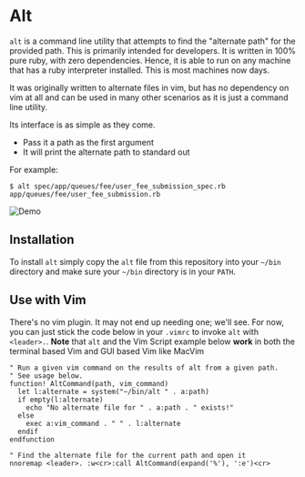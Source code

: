 # Alt

`alt` is a command line utility that attempts to find the "alternate path" for
the provided path. This is primarily intended for developers. It is written in
100% pure ruby, with zero dependencies. Hence, it is able to run on any machine
that has a ruby interpreter installed. This is most machines now days.

It was originally written to alternate files in vim, but has no dependency on
vim at all and can be used in many other scenarios as it is just a command line
utility.

Its interface is as simple as they come.

* Pass it a path as the first argument
* It will print the alternate path to standard out

For example:

```text
$ alt spec/app/queues/fee/user_fee_submission_spec.rb
app/queues/fee/user_fee_submission.rb
```

![Demo](https://raw.github.com/cyphactor/alt/master/resources/demo.gif)

## Installation

To install `alt` simply copy the `alt` file from this repository into your
`~/bin` directory and make sure your `~/bin` directory is in your `PATH`.

## Use with Vim

There's no vim plugin. It may not end up needing one; we'll see. For now, you
can just stick the code below in your `.vimrc` to invoke `alt` with `<leader>.`.
**Note** that `alt` and the Vim Script example below **work** in both the
terminal based Vim and GUI based Vim like MacVim 

```vimscript
" Run a given vim command on the results of alt from a given path.
" See usage below.
function! AltCommand(path, vim_command)
  let l:alternate = system("~/bin/alt " . a:path)
  if empty(l:alternate)
    echo "No alternate file for " . a:path . " exists!"
  else
    exec a:vim_command . " " . l:alternate
  endif
endfunction

" Find the alternate file for the current path and open it
nnoremap <leader>. :w<cr>:call AltCommand(expand('%'), ':e')<cr>
```

